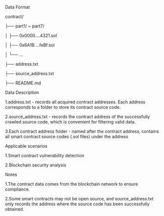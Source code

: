 Data Format

contract/

├── part1/ ~ part7/  

│   ├── 0x0000....4321.sol    

│   ├── 0x6A1B....feBf.sol

│   └── ...

├── address.txt      

├── source_address.txt    

├── README.md                    




Data Description

1.address.txt - records all acquired contract addresses. Each address corresponds to a folder to store its contract source code.

2.source_address.txt - records the contract address of the successfully crawled source code, which is convenient for filtering valid data.

3.Each contract address folder - named after the contract address, contains all smart contract source codes (.sol files) under the address

Applicable scenarios

1.Smart contract vulnerability detection

2.Blockchain security analysis

Notes

1.The contract data comes from the blockchain network to ensure compliance.

2.Some smart contracts may not be open source, and source_address.txt only records the address where the source code has been successfully obtained.

